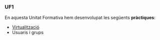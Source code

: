 ### UF1

En aquesta Unitat Formativa hem desenvolupat les següents **pràctiques**:
- [Virtualització](https://htmlpreview.github.io/?https://github.com/robertoferrero/Portfoli/blob/main/M%C3%B2duls/M01-SistemesInform%C3%A0tics/UF1/Pr%C3%A0cticaVirtualitzaci%C3%B3/PracticaVirtualitzacio.html)
- Usuaris i grups
